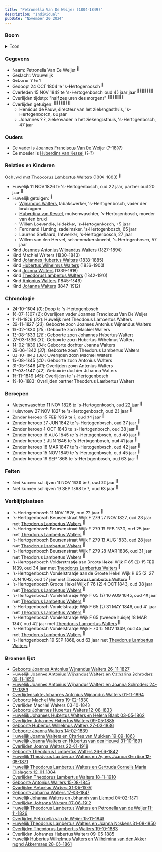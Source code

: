```yaml
---
title: "Petronella Van De Weijer (1804-1849)"
description: "Individual"
pubDate: "November 20 2024"
---
```


### Boom
<details><summary>Toon</summary>

![test](https://www.plantuml.com/plantuml/svg/fLRRJkCm47ttLupWWQTAkJT15T12ksoNctQvQBLQ8JVnDW4dHhQxg4By-qvQzq8QqQZxLdlid3DppenxeZILUf9pefwpueLAciE8nizZAIP5SYguaA0bBHI6MA59cYKCuap6dCr_i_n5Jo5d-OX9DTzIcaaczFI5aRMlnfmg1My407f29apUfbdyN32bEfsSPiNH4RZadP03k9b1AJA_iJSKjC1ZC40QSQRYYO9xMi0PWmUMFJ6v1rJ1LykoVGjWl-yE_44FSTx-P8mdxz0v7D7Hz74ajERiy0YEuNWjffudd3_I8dcCfL1g91093za13Eykm0wjDXoerZcJMenPCH8gJf6aONO-mQIJhA3m5mbzmrGONx6naSsWrtVxxl-oAGyjGJk7hon1q74PcA4DBCj2j7sUZLCzPPoBLqHy9wOchPOvGGojrOQvYHiOiiA8B41kc9O8pZcjhpMUXQLisxDqFBW-lItBwJMglWzNr_Tut8lgghyWUPioaGY9VhYWfVqq_dgW7DsdLZp39fwms_2ZVrFo2nhnYqmweVk9EzQ5icsJaHCi9NEYJSagbkyMMXHPcLRsL22DpGHjossIe1Ciy6lyl3rVSpdou99IfMKMfth5zfB6ANvXavhNgFOH3Fez_BfhxK3DDKfudoan5EcydhE6hRD9Esf4rO7ktPUIQWtQLgeHN7P_bgRnjusK6SECfupdTOhxZHHl8zptackmY-8EdFLFKHlBMfyzCr_IJKP1ar5dUmkXQxfwAoF7WM7t2XdPuIVbQp0IR1pfpJfcU7TLEilPfNxXl6KYkyRKIxQhzgvIR3QrV6D7hyPHspl7DdxqQWnIQPqQoQD6aYzCwEqoTjfp1IAxHe7PwrQ-GkOnSo9YnlrgmmpPbfcJbRNtOOqJe1BtA-kWicvNrc5bFIDKZkVMB_nNbB3YznBO3CUFWPA16KNL6punVLyD1CIqNpNG9iRfrK18ZB-g0NpxJnY-C3d_1m00)
</details>

### Gegevens
- Naam: Petronella Van De Weijer <sup><a href="../s00110/" style="text-decoration:none" title="Huwelijk Johannes Hubertus Walters en Helena Blank 03-05-1862">:link:</a></sup>
- Geslacht: Vrouwelijk
- Geboren ? te ? 
- Gedoopt 24 OCT 1804 te 's-Hertogenbosch <sup><a href="../s00136/" style="text-decoration:none" title="Huwelijk Theodorus Lambertus Walters en Petronella van de Weijer 11-11-1826">:link:</a></sup>
- Overleden 15 NOV 1849 te 's-Hertogenbosch, oud 45 jaar jaar <sup><a href="../s00146/" style="text-decoration:none" title="Overlijden Petronella van de Weijer 15-11-1849">:link:</a><a href="../s00148/" style="text-decoration:none" title="Huwelijk Joannes Antonius Wijnandus Walters en Catharina Schroders 09-11-1850">:link:</a><a href="../s00110/" style="text-decoration:none" title="Huwelijk Johannes Hubertus Walters en Helena Blank 03-05-1862">:link:</a><a href="../s00153/" style="text-decoration:none" title="Huwelijk Theodorus Lambertus Walters en Agnes Joanna Gerritse 12-08-1871">:link:</a><a href="../s00152/" style="text-decoration:none" title="Huwelijk Johanna Walters en Johannis van Liempd 04-02-1871">:link:</a><a href="../s00147/" style="text-decoration:none" title="Huwelijk Theodorus Lambertus Walters en Joanna Noskens 31-08-1850">:link:</a><a href="../s00150/" style="text-decoration:none" title="Huwelijk Hubertus Wilhelmus Walters en Wilhelmina van den Akker mgnd Akkermans 28-06-1861">:link:</a></sup>
- Overlijden tijdstip: "half zes uren des morgens" <sup><a href="../s00146/" style="text-decoration:none" title="Overlijden Petronella van de Weijer 15-11-1849">:link:</a><a href="../s00148/" style="text-decoration:none" title="Huwelijk Joannes Antonius Wijnandus Walters en Catharina Schroders 09-11-1850">:link:</a><a href="../s00110/" style="text-decoration:none" title="Huwelijk Johannes Hubertus Walters en Helena Blank 03-05-1862">:link:</a><a href="../s00153/" style="text-decoration:none" title="Huwelijk Theodorus Lambertus Walters en Agnes Joanna Gerritse 12-08-1871">:link:</a><a href="../s00152/" style="text-decoration:none" title="Huwelijk Johanna Walters en Johannis van Liempd 04-02-1871">:link:</a><a href="../s00147/" style="text-decoration:none" title="Huwelijk Theodorus Lambertus Walters en Joanna Noskens 31-08-1850">:link:</a><a href="../s00150/" style="text-decoration:none" title="Huwelijk Hubertus Wilhelmus Walters en Wilhelmina van den Akker mgnd Akkermans 28-06-1861">:link:</a></sup>
- Overlijden getuigen: <sup><a href="../s00146/" style="text-decoration:none" title="Overlijden Petronella van de Weijer 15-11-1849">:link:</a><a href="../s00148/" style="text-decoration:none" title="Huwelijk Joannes Antonius Wijnandus Walters en Catharina Schroders 09-11-1850">:link:</a><a href="../s00110/" style="text-decoration:none" title="Huwelijk Johannes Hubertus Walters en Helena Blank 03-05-1862">:link:</a><a href="../s00153/" style="text-decoration:none" title="Huwelijk Theodorus Lambertus Walters en Agnes Joanna Gerritse 12-08-1871">:link:</a><a href="../s00152/" style="text-decoration:none" title="Huwelijk Johanna Walters en Johannis van Liempd 04-02-1871">:link:</a><a href="../s00147/" style="text-decoration:none" title="Huwelijk Theodorus Lambertus Walters en Joanna Noskens 31-08-1850">:link:</a><a href="../s00150/" style="text-decoration:none" title="Huwelijk Hubertus Wilhelmus Walters en Wilhelmina van den Akker mgnd Akkermans 28-06-1861">:link:</a></sup>
  - Henricus de Pauw, directeur van het ziekengasthuis, \'s-Hertogenbosch, 60 jaar
  - Johannes ? ?, ziekenvader in het ziekengasthuis, \'s-Hertogenbosch, 47 jaar

### Ouders
- De vader is [Joannes Franciscus Van De Weijer](../i00150/) (?-1807)
- De moeder is [Huberdina van Kessel](../i00151/) (?-?)

### Relaties en Kinderen

Gehuwd met [Theodorus Lambertus Walters](../i00088/) (1806-1883) <sup><a href="../s00136/" style="text-decoration:none" title="Huwelijk Theodorus Lambertus Walters en Petronella van de Weijer 11-11-1826">:link:</a></sup>
- Huwelijk 11 NOV 1826 te 's-Hertogenbosch, oud 22 jaar, partner oud 20 jaar <sup><a href="../s00136/" style="text-decoration:none" title="Huwelijk Theodorus Lambertus Walters en Petronella van de Weijer 11-11-1826">:link:</a></sup>
- Huwelijk getuigen:  <sup><a href="../s00136/" style="text-decoration:none" title="Huwelijk Theodorus Lambertus Walters en Petronella van de Weijer 11-11-1826">:link:</a></sup>
  - [Wijnandus Walters](../i00101/), tabakswerker, \'s-Hertogenbosch, vader der bruidegom
  - [Huberdina van Kessel](../i00151/), mutsenwaschter, \'s-Hertogenbosch, moeder van den bruid
  - Willem Loevendie, leidekker, \'s-Hertogenbosch, 45 jaar
  - Ferdinand Hunting, zadelmaker, \'s-Hertogenbosch, 65 jaar
  - Laurens Snellaard, lintwerker, \'s-Hertogenbosch, 27 jaar
  - Willem van den Heuvel, schoenmakersknecht, \'s-Hertogenbosch, 57 jaar
- Kind [Joannes Antonius Wijnandus Walters](../i00103/) (1827-1894)
- Kind [Machiel Walters](../i00104/) (1830-1843)
- Kind [Johannes Hubertus Walters](../i00079/) (1833-1885)
- Kind [Hubertus Wilhelmus Walters](../i00105/) (1836-1900)
- Kind [Joanna Walters](../i00106/) (1839-1918)
- Kind [Theodorus Lambertus Walters](../i00107/) (1842-1910)
- Kind [Antonius Walters](../i00108/) (1845-1846)
- Kind [Johanna Walters](../i00109/) (1847-1912)

### Chronologie
- 24-10-1804 (<i>0</i>): Doop te 's-Hertogenbosch
- 16-07-1807 (<i>2</i>): Overlijden vader Joannes Franciscus Van De Weijer
- 11-11-1826 (<i>22</i>): Huwelijk met Theodorus Lambertus Walters
- 26-11-1827 (<i>23</i>): Geboorte zoon Joannes Antonius Wijnandus Walters
- 19-02-1830 (<i>25</i>): Geboorte zoon Machiel Walters
- 12-08-1833 (<i>28</i>): Geboorte zoon Johannes Hubertus Walters
- 27-03-1836 (<i>31</i>): Geboorte zoon Hubertus Wilhelmus Walters
- 14-02-1839 (<i>34</i>): Geboorte dochter Joanna Walters
- 26-06-1842 (<i>37</i>): Geboorte zoon Theodorus Lambertus Walters
- 03-10-1843 (<i>38</i>): Overlijden zoon Machiel Walters
- 15-08-1845 (<i>40</i>): Geboorte zoon Antonius Walters
- 31-05-1846 (<i>41</i>): Overlijden zoon Antonius Walters
- 17-03-1847 (<i>42</i>): Geboorte dochter Johanna Walters
- 15-11-1849 (<i>45</i>): Overlijden te 's-Hertogenbosch
- 19-10-1883: Overlijden partner Theodorus Lambertus Walters

### Beroepen
- Mutsenwaschter 11 NOV 1826 te 's-Hertogenbosch, oud 22 jaar <sup><a href="../s00136/" style="text-decoration:none" title="Huwelijk Theodorus Lambertus Walters en Petronella van de Weijer 11-11-1826">:link:</a></sup>
- Huisvrouw 27 NOV 1827 te 's-Hertogenbosch, oud 23 jaar <sup><a href="../s00137/" style="text-decoration:none" title="Geboorte Joannes Antonius Wijnandus Walters 26-11-1827">:link:</a></sup>
- Zonder beroep 15 FEB 1839 te ?, oud 34 jaar <sup><a href="../s00140/" style="text-decoration:none" title="Geboorte Joanna Walters 14-02-1839">:link:</a></sup>
- Zonder beroep 27 JUN 1842 te 's-Hertogenbosch, oud 37 jaar <sup><a href="../s00141/" style="text-decoration:none" title="Geboorte Theodorus Lambertus Walters 26-06-1842">:link:</a></sup>
- Zonder beroep 4 OCT 1843 te 's-Hertogenbosch, oud 38 jaar <sup><a href="../s00142/" style="text-decoration:none" title="Overlijden Machiel Walters 03-10-1843">:link:</a></sup>
- Zonder beroep 16 AUG 1845 te 's-Hertogenbosch, oud 40 jaar <sup><a href="../s00143/" style="text-decoration:none" title="Geboorte Antonius Walters 15-08-1845">:link:</a></sup>
- Zonder beroep 2 JUN 1846 te 's-Hertogenbosch, oud 41 jaar <sup><a href="../s00144/" style="text-decoration:none" title="Overlijden Antonius Walters 31-05-1846">:link:</a></sup>
- Zonder beroep 18 MAR 1847 te 's-Hertogenbosch, oud 42 jaar <sup><a href="../s00145/" style="text-decoration:none" title="Geboorte Johanna Walters 17-03-1847">:link:</a></sup>
- Zonder beroep 15 NOV 1849 te 's-Hertogenbosch, oud 45 jaar <sup><a href="../s00146/" style="text-decoration:none" title="Overlijden Petronella van de Weijer 15-11-1849">:link:</a></sup>
- Zonder beroep 19 SEP 1868 te 's-Hertogenbosch, oud 63 jaar <sup><a href="../s00151/" style="text-decoration:none" title="Huwelijk Joanna Walters en Charles van Mulcken 19-09-1868">:link:</a></sup>

### Feiten
- Niet kunnen schrijven 11 NOV 1826 te ?, oud 22 jaar <sup><a href="../s00136/" style="text-decoration:none" title="Huwelijk Theodorus Lambertus Walters en Petronella van de Weijer 11-11-1826">:link:</a></sup>
- Niet kunnen schrijven 19 SEP 1868 te ?, oud 63 jaar <sup><a href="../s00151/" style="text-decoration:none" title="Huwelijk Joanna Walters en Charles van Mulcken 19-09-1868">:link:</a></sup>

### Verblijfplaatsen
- 's-Hertogenbosch  11 NOV 1826, oud 22 jaar  <sup><a href="../s00136/" style="text-decoration:none" title="Huwelijk Theodorus Lambertus Walters en Petronella van de Weijer 11-11-1826">:link:</a></sup>
- 's-Hertogenbosch Beursenstraat Wijk F 279 27 NOV 1827, oud 23 jaar met [Theodorus Lambertus Walters](../i00088/) <sup><a href="../s00137/" style="text-decoration:none" title="Geboorte Joannes Antonius Wijnandus Walters 26-11-1827">:link:</a></sup>
- 's-Hertogenbosch Beursenstraat Wijk F 279 19 FEB 1830, oud 25 jaar met [Theodorus Lambertus Walters](../i00088/) <sup><a href="../s00138/" style="text-decoration:none" title="Geboorte Machiel Walters 19-02-1830">:link:</a></sup>
- 's-Hertogenbosch Beursenstraat Wijk F 279 13 AUG 1833, oud 28 jaar met [Theodorus Lambertus Walters](../i00088/) <sup><a href="../s00111/" style="text-decoration:none" title="Geboorte Johannes Hubertus Walters 12-08-1833">:link:</a></sup>
- 's-Hertogenbosch Beursenstraat Wijk F 279 28 MAR 1836, oud 31 jaar met [Theodorus Lambertus Walters](../i00088/) <sup><a href="../s00139/" style="text-decoration:none" title="Geboorte Hubertus Wilhelmus Walters 27-03-1836">:link:</a></sup>
- 's-Hertogenbosch Volderstraatje aan Groote Hekel Wijk F 65 (2) 15 FEB 1839, oud 34 jaar met [Theodorus Lambertus Walters](../i00088/) <sup><a href="../s00140/" style="text-decoration:none" title="Geboorte Joanna Walters 14-02-1839">:link:</a></sup>
- 's-Hertogenbosch Vondelstraatje aan de Groote Hekel Wijk H 65 (2) 27 JUN 1842, oud 37 jaar met [Theodorus Lambertus Walters](../i00088/) <sup><a href="../s00141/" style="text-decoration:none" title="Geboorte Theodorus Lambertus Walters 26-06-1842">:link:</a></sup>
- 's-Hertogenbosch Groote Hekel Wijk F 76 (2) 4 OCT 1843, oud 38 jaar met [Theodorus Lambertus Walters](../i00088/) <sup><a href="../s00142/" style="text-decoration:none" title="Overlijden Machiel Walters 03-10-1843">:link:</a></sup>
- 's-Hertogenbosch Vondelstraatje Wijk F 65 (2) 16 AUG 1845, oud 40 jaar met [Theodorus Lambertus Walters](../i00088/) <sup><a href="../s00143/" style="text-decoration:none" title="Geboorte Antonius Walters 15-08-1845">:link:</a></sup>
- 's-Hertogenbosch Vondelstraatje Wijk F 65 (2) 31 MAY 1846, oud 41 jaar met [Theodorus Lambertus Walters](../i00088/) <sup><a href="../s00144/" style="text-decoration:none" title="Overlijden Antonius Walters 31-05-1846">:link:</a></sup>
- 's-Hertogenbosch Vondelstraatje Wijk F 65 (tweede huisje) 18 MAR 1847, oud 42 jaar met [Theodorus Lambertus Walters](../i00088/) <sup><a href="../s00145/" style="text-decoration:none" title="Geboorte Johanna Walters 17-03-1847">:link:</a></sup>
- 's-Hertogenbosch Vondelstraatje Wijk F 70 15 NOV 1849, oud 45 jaar met [Theodorus Lambertus Walters](../i00088/) <sup><a href="../s00146/" style="text-decoration:none" title="Overlijden Petronella van de Weijer 15-11-1849">:link:</a></sup>
- 's-Hertogenbosch  19 SEP 1868, oud 63 jaar met [Theodorus Lambertus Walters](../i00088/) <sup><a href="../s00151/" style="text-decoration:none" title="Huwelijk Joanna Walters en Charles van Mulcken 19-09-1868">:link:</a></sup>

### Bronnen lijst
- [Geboorte Joannes Antonius Wijnandus Walters 26-11-1827](../s00137/)
- [Huwelijk Joannes Antonius Wijnandus Walters en Catharina Schroders 09-11-1850](../s00148/)
- [Huwelijk Joannes Antonius Wijnandus Walters en Joanna Schroders 24-12-1859](../s00149/)
- [Overlijdensakte Johannes Antonius Wijnandus Walters 01-11-1894 ](../s00212/)
- [Geboorte Machiel Walters 19-02-1830](../s00138/)
- [Overlijden Machiel Walters 03-10-1843](../s00142/)
- [Geboorte Johannes Hubertus Walters 12-08-1833](../s00111/)
- [Huwelijk Johannes Hubertus Walters en Helena Blank 03-05-1862](../s00110/)
- [Overlijden Johannes Hubertus Walters 09-05-1885](../s00128/)
- [Geboorte Hubertus Wilhelmus Walters 27-03-1836](../s00139/)
- [Geboorte Joanna Walters 14-02-1839](../s00140/)
- [Huwelijk Joanna Walters en Charles van Mulcken 19-09-1868](../s00151/)
- [Huwelijk Joanna Walters en Hubertus van den Heuvel 31-10-1891](../s00158/)
- [Overlijden Joanna Walters 22-01-1918](../s00162/)
- [Geboorte Theodorus Lambertus Walters 26-06-1842](../s00141/)
- [Huwelijk Theodorus Lambertus Walters en Agnes Joanna Gerritse 12-08-1871](../s00153/)
- [Huwelijk Theodorus Lambertus Walters en Gertruda Cornelia Maria Olislagers 12-01-1884](../s00157/)
- [Overlijden Theodorus Lambertus Walters 18-11-1910](../s00160/)
- [Geboorte Antonius Walters 15-08-1845](../s00143/)
- [Overlijden Antonius Walters 31-05-1846](../s00144/)
- [Geboorte Johanna Walters 17-03-1847](../s00145/)
- [Huwelijk Johanna Walters en Johannis van Liempd 04-02-1871](../s00152/)
- [Overlijden Johanna Walters 07-06-1912](../s00161/)
- [Huwelijk Theodorus Lambertus Walters en Petronella van de Weijer 11-11-1826](../s00136/)
- [Overlijden Petronella van de Weijer 15-11-1849](../s00146/)
- [Huwelijk Theodorus Lambertus Walters en Joanna Noskens 31-08-1850](../s00147/)
- [Overlijden Theodorus Lambertus Walters 19-10-1883](../s00156/)
- [Overlijden Johannes Hubertus Walters 09-05-1885](../s00128/)
- [Huwelijk Hubertus Wilhelmus Walters en Wilhelmina van den Akker mgnd Akkermans 28-06-1861](../s00150/)